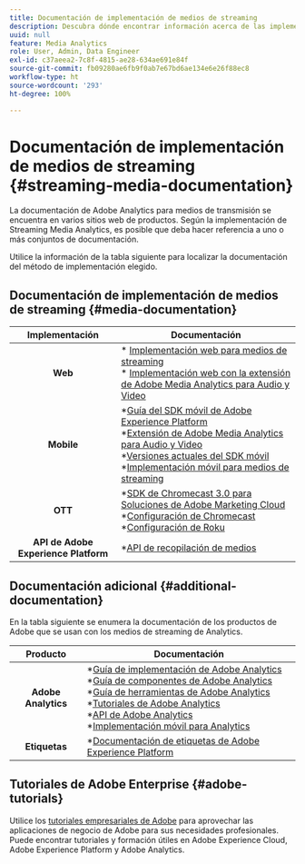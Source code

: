 ```yaml
---
title: Documentación de implementación de medios de streaming
description: Descubra dónde encontrar información acerca de las implementaciones de medios de streaming.
uuid: null
feature: Media Analytics
role: User, Admin, Data Engineer
exl-id: c37aeea2-7c8f-4815-ae28-634ae691e84f
source-git-commit: fb09280ae6fb9f0ab7e67bd6ae134e6e26f88ec8
workflow-type: ht
source-wordcount: '293'
ht-degree: 100%

---
```


# Documentación de implementación de medios de streaming {#streaming-media-documentation}

La documentación de Adobe Analytics para medios de transmisión se encuentra en varios sitios web de productos. Según la implementación de Streaming Media Analytics, es posible que deba hacer referencia a uno o más conjuntos de documentación.

Utilice la información de la tabla siguiente para localizar la documentación del método de implementación elegido.

## Documentación de implementación de medios de streaming {#media-documentation}

| Implementación | Documentación |
|:-----------------------:|----------------|
| **Web** | * [Implementación web para medios de streaming](/help/implementation/media-sdk/setup/web-implementation.md) <br>* [Implementación web con la extensión de Adobe Media Analytics para Audio y Video ](https://experienceleague.adobe.com/docs/experience-platform/tags/extensions/adobe/media-analytics-3x/overview.html?lang=es) |
| **Mobile** | *[Guía del SDK móvil de Adobe Experience Platform](https://developer.adobe.com/client-sdks/documentation/) <br> *[Extensión de Adobe Media Analytics para Audio y Video](https://developer.adobe.com/client-sdks/documentation/adobe-media-analytics/)<br> *[Versiones actuales del SDK móvil](https://developer.adobe.com/client-sdks/documentation/current-sdk-versions/) <br> *[Implementación móvil para medios de streaming](/help/implementation/media-sdk/setup/mobile-implementation.md) |  |  |
| **OTT** | *[SDK de Chromecast 3.0 para Soluciones de Adobe Marketing Cloud](https://adobe-marketing-cloud.github.io/media-sdks/reference/chromecast/)<br> *[Configuración de Chromecast](/help/implementation/media-sdk/setup/set-up-chromecast.md)<br> *[Configuración de Roku](/help/implementation/media-sdk/setup/set-up-roku.md) |
| **API de Adobe Experience Platform** | *[API de recopilación de medios](/help/implementation/media-collection-api/mc-api-overview.md) |

## Documentación adicional {#additional-documentation}

En la tabla siguiente se enumera la documentación de los productos de Adobe que se usan con los medios de streaming de Analytics.

| Producto | Documentación |
|:-----------------------:|----------------|
| **Adobe Analytics** | *[Guía de implementación de Adobe Analytics](https://experienceleague.adobe.com/docs/analytics/implementation/home.html?lang=es)<br>  *[Guía de componentes de Adobe Analytics](https://experienceleague.adobe.com/docs/analytics/components/home.html?lang=es)<br> *[Guía de herramientas de Adobe Analytics](https://experienceleague.adobe.com/docs/analytics/analyze/home.html?lang=es)<br> *[Tutoriales de Adobe Analytics](https://experienceleague.adobe.com/docs/analytics.html?lang=es#tutorials) <br> *[API de Adobe Analytics](https://developer.adobe.com/analytics-apis/docs/2.0/)<br> *[Implementación móvil para Analytics](https://developer.adobe.com/client-sdks/documentation/adobe-analytics/) |
| **Etiquetas** | *[Documentación de etiquetas de Adobe Experience Platform](https://experienceleague.adobe.com/docs/experience-platform/tags/home.html?lang=es) |

## Tutoriales de Adobe Enterprise {#adobe-tutorials}

Utilice los [tutoriales empresariales de Adobe](https://experienceleague.adobe.com/docs/home-tutorials.html?lang=es) para aprovechar las aplicaciones de negocio de Adobe para sus necesidades profesionales. Puede encontrar tutoriales y formación útiles en Adobe Experience Cloud, Adobe Experience Platform y Adobe Analytics.
